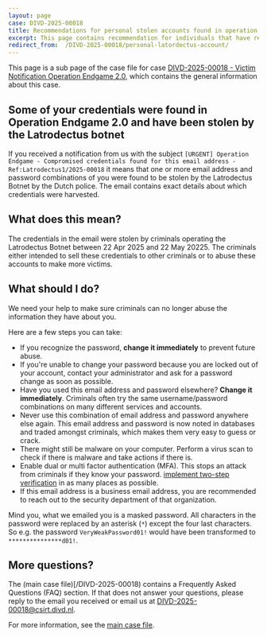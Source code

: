 ```yaml
---
layout: page
case: DIVD-2025-00018
title: Recommendations for personal stolen accounts found in operation Endgame 2.0
excerpt: This page contains recommendation for individuals that have received a notification from DIVD about a compromised personal credential found as part of Operation Endgame 2.0
redirect_from:  /DIVD-2025-00018/personal-latordectus-account/
---
```

This page is a sub page of the case file for case [DIVD-2025-00018 - Victim Notification Operation Endgame 2.0](/DIVD-2025-00018/), which contains the general information about this case.

## Some of your credentials were found in Operation Endgame 2.0 and have been stolen by the Latrodectus botnet

If you received a notification from us with the subject `[URGENT] Operation Endgame - Compromised credentials found for this email address - Ref:Latrodectus1/2025-00018` it means that one or more email address and password combinations of you were found to be stolen by the Latrodectus Botnet by the Dutch police.
The email contains exact details about which credentials were harvested.

## What does this mean?

The credentials in the email were stolen by criminals operating the Latrodectus Botnet between 22 Apr 2025 and 22 May 20225. The criminals either intended to sell these credentials to other criminals or to abuse these accounts to make more victims. 

## What should I do?


We need your help to make sure criminals can no longer abuse the information they have about you.

Here are a few steps you can take:
* If you recognize the password, **change it immediately** to prevent future abuse.
* If you're unable to change your password because you are locked out of your account, contact your administrator and ask for a password change as soon as possible.
* Have you used this email address and password elsewhere? **Change it immediately**.
Criminals often try the same username/password combinations on many different services and accounts.
* Never use this combination of email address and password anywhere else again.
This email address and password is now noted in databases and traded amongst criminals, which makes them very easy to guess or crack.
* There might still be malware on your computer. Perform a virus scan to check if there is malware and take actions if there is.
* Enable dual or multi factor authentication (MFA). This stops an attack from criminals if they know your password. [implement two-step verification](https://ssd.eff.org/module/how-enable-two-factor-authentication) in as many places as possible.
* If this email address is a business email address, you are recommended to reach out to the security department of that organization.


Mind you, what we emailed you is a masked password. All characters in the password were replaced by an asterisk (`*`) except the four last characters. So e.g. the password `VeryWeakPassword01!` would have been transformed to `***************d01!`.

## More questions?

The (main case file)[/DIVD-2025-00018) contains a Frequently Asked Questions (FAQ) section. If that does not answer your questions, please reply to the email you received or email us at [DIVD-2025-00018@csirt.divd.nl](mailto:DIVD-2025-00018@csirt.divd.nl?SUBJECT:Question+about+DIVD-2025-00018-Latrodecus).

For more information, see the [main case file](/DIVD-2025-00018/).




